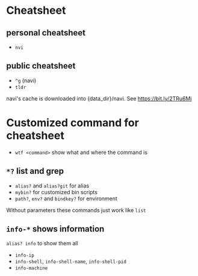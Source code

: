 # Cheatsheet

## personal cheatsheet
- `nvi`

## public cheatsheet
- `^g` (navi)
- `tldr`

navi's cache is downloaded into {data_dir}/navi. See https://bit.ly/2TRu6Mi

# Customized command for cheatsheet
- `wtf <command>`  show what and where the command is
## `*?` list and grep
- `alias?` and `alias?git` for alias
- `mybin?` for customized bin scripts
- `path?`, `env?` and `bindkey?` for environment

Without parameters these commands just work like `list`
## `info-*` shows information
`alias? info` to show them all
- `info-ip`
- `info-shell`, `info-shell-name`, `info-shell-pid`
- `info-machine`
